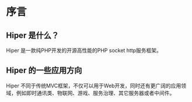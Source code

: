 # 序言

## Hiper 是什么？

Hiper 是一款纯PHP开发的开源高性能的PHP socket http服务框架。


## Hiper 的一些应用方向

Hiper 不同于传统MVC框架，不仅可以用于Web开发，同时还有更广阔的应用领域，例如即时通讯类、物联网、游戏、服务治理、其它服务器或者中间件。
